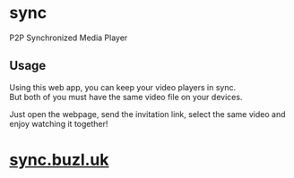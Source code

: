 # sync
P2P Synchronized Media Player

## Usage
Using this web app, you can keep your video players in sync.  
But both of you must have the same video file on your devices.

Just open the webpage, send the invitation link, select the same video and enjoy watching it together!

# [sync.buzl.uk](https://sync.buzl.uk/)
